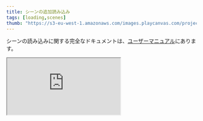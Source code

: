 ```yaml
---
title: シーンの追加読み込み
tags: [loading,scenes]
thumb: "https://s3-eu-west-1.amazonaws.com/images.playcanvas.com/projects/12/685077/E32FB5-image-75.jpg"
---
```


シーンの読み込みに関する完全なドキュメントは、[ユーザーマニュアル][documentation-page]にあります。

<div className='iframe-container'>
    <iframe src="https://playcanv.as/e/p/cjBInud1/" title="Additive Loading Scenes" allow="camera; microphone; xr-spatial-tracking; fullscreen" allowfullscreen></iframe>
</div>

[documentation-page]: /user-manual/scenes/loading-scenes/